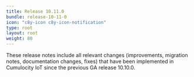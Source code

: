 ```yaml
---
title: Release 10.11.0
bundle: release-10-11-0
icon: "c8y-icon c8y-icon-notification"
type: root
layout: root
weight: 80
---
```


These release notes include all relevant changes (improvements, migration notes, documentation changes, fixes) that have been implemented in Cumulocity IoT since the previous GA release 10.10.0.

